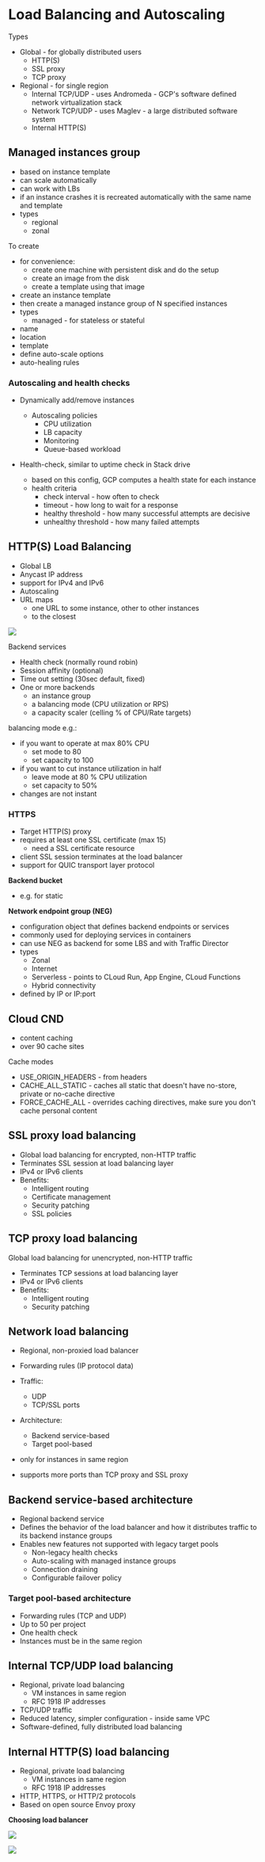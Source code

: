 # Load Balancing and Autoscaling

Types
- Global - for globally distributed users
    - HTTP(S)
    - SSL proxy
    - TCP proxy
- Regional - for single region
    - Internal TCP/UDP - uses Andromeda - GCP's software defined network virtualization stack
    - Network TCP/UDP - uses Maglev - a large distributed software system
    - Internal HTTP(S)

## Managed instances group
- based on instance template
- can scale automatically
- can work with LBs
- if an instance crashes it is recreated automatically with the same name and template
- types
    - regional
    - zonal

To create
- for convenience: 
    - create one machine with persistent disk and do the setup
    - create an image from the disk
    - create a template using that image
- create an instance template
- then create a managed instance group of N specified instances
- types
    - managed - for stateless or stateful
- name
- location
- template
- define auto-scale options
- auto-healing rules

### Autoscaling and health checks

- Dynamically add/remove instances
    - Autoscaling policies
        - CPU utilization
        - LB capacity
        - Monitoring
        - Queue-based workload

- Health-check, similar to uptime check in Stack drive
    - based on this config, GCP computes a health state for each instance
    - health criteria 
        - check interval - how often to check 
        - timeout - how long to wait for a response
        - healthy threshold - how many successful attempts are decisive
        - unhealthy threshold - how many failed attempts

## HTTP(S) Load Balancing
- Global LB
- Anycast IP address
- support for IPv4 and IPv6
- Autoscaling
- URL maps 
    - one URL to some instance, other to other instances 
    - to the closest

![](media/lb_https.png)

Backend services
- Health check (normally round robin)
- Session affinity (optional)
- Time out setting (30sec default, fixed)
- One or more backends
    - an instance group
    - a balancing mode (CPU utilization or RPS)
    - a capacity scaler (celling % of CPU/Rate targets)

balancing mode e.g.:
- if you want to operate at max 80% CPU
    - set mode to 80
    - set capacity to 100
- if you want to cut instance utilization in half
    - leave mode at 80 % CPU utilization
    - set capacity to 50%
- changes are not instant

### HTTPS
- Target HTTP(S) proxy
- requires at least one SSL certificate (max 15)
    - need a SSL certificate resource
- client SSL session terminates at the load balancer
- support for QUIC transport layer protocol

**Backend bucket**
- e.g. for static

**Network endpoint group (NEG)**
- configuration object that defines backend endpoints or services
- commonly used for deploying services in containers
- can use NEG as backend for some LBS and with Traffic Director
- types
    - Zonal
    - Internet
    - Serverless - points to CLoud Run, App Engine, CLoud Functions
    - Hybrid connectivity
- defined by IP or IP:port

## Cloud CND
- content caching
- over 90 cache sites
 
Cache modes
- USE_ORIGIN_HEADERS - from headers
- CACHE_ALL_STATIC - caches all static that doesn't have no-store, private or no-cache directive
- FORCE_CACHE_ALL - overrides caching directives, make sure you don't cache personal content

## SSL proxy load balancing
- Global load balancing for encrypted, non-HTTP traffic
- Terminates SSL session at load balancing layer
- IPv4 or IPv6 clients
- Benefits:
    - Intelligent routing
    - Certificate management
    - Security patching
    - SSL policies

## TCP proxy load balancing
Global load balancing for unencrypted, non-HTTP traffic
- Terminates TCP sessions at load balancing layer
- IPv4 or IPv6 clients
- Benefits:
    - Intelligent routing
    - Security patching

## Network load balancing
- Regional, non-proxied load balancer 
- Forwarding rules (IP protocol data)
-  Traffic: 
    - UDP
    - TCP/SSL ports
- Architecture:
    - Backend service-based 
    - Target pool-based

- only for instances in same region
- supports more ports than TCP proxy and SSL proxy

## Backend service-based architecture
- Regional backend service 
- Defines the behavior of the load balancer and how it distributes traffic to its backend instance groups 
- Enables new features not supported with legacy target pools 
    - Non-legacy health checks 
    - Auto-scaling with managed instance groups 
    - Connection draining 
    - Configurable failover policy

### Target pool-based architecture
- Forwarding rules (TCP and UDP) 
- Up to 50 per project 
- One health check 
- Instances must be in the same region

## Internal TCP/UDP load balancing
- Regional, private load balancing
    - VM instances in same region
    - RFC 1918 IP addresses
- TCP/UDP traffic
- Reduced latency, simpler configuration - inside same VPC
- Software-defined, fully distributed load balancing

## Internal HTTP(S) load balancing
- Regional, private load balancing
    - VM instances in same region
    - RFC 1918 IP addresses
- HTTP, HTTPS, or HTTP/2 protocols
- Based on open source Envoy proxy

**Choosing load balancer**

![](media/lb_decision.png)

![](media/lb_table.png)

